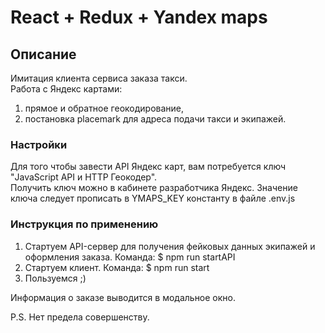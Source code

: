 # React + Redux + Yandex maps  

## Описание
Имитация клиента сервиса заказа такси.  
Работа с Яндекс картами:
1.  прямое и обратное геокодирование,
2.  постановка placemark для адреса подачи такси и экипажей.

### Настройки  
Для того чтобы завести API Яндекс карт, вам потребуется ключ "JavaScript API и HTTP Геокодер".  
Получить ключ можно в кабинете разработчика Яндекс.
Значение ключа следует прописать в YMAPS_KEY константу в файле .env.js

### Инструкция по применению
1.  Стартуем API-сервер для получения фейковых данных экипажей и оформления заказа. Команда: $ npm run startAPI
2.  Стартуем клиент. Команда: $ npm run start
3.  Пользуемся ;)

Информация о заказе выводится в модальное окно.

P.S. 
Нет предела совершенству.
